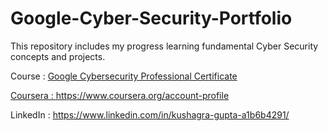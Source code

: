 # Google-Cyber-Security-Portfolio
This repository includes my progress learning fundamental Cyber Security concepts and projects.

Course : <a href='https://www.coursera.org/google-certificates/cybersecurity-certificate'>Google Cybersecurity Professional Certificate

Coursera : https://www.coursera.org/account-profile

LinkedIn : https://www.linkedin.com/in/kushagra-gupta-a1b6b4291/

